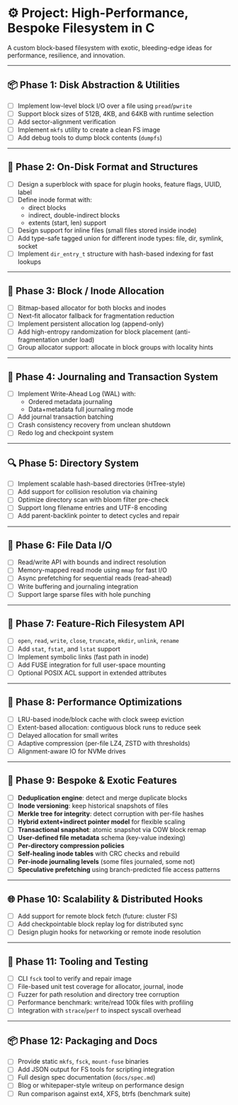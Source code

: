 # ⚙️ Project: High-Performance, Bespoke Filesystem in C

A custom block-based filesystem with exotic, bleeding-edge ideas for performance, resilience, and innovation.

---

## 📦 Phase 1: Disk Abstraction & Utilities

- [ ] Implement low-level block I/O over a file using `pread`/`pwrite`
- [ ] Support block sizes of 512B, 4KB, and 64KB with runtime selection
- [ ] Add sector-alignment verification
- [ ] Implement `mkfs` utility to create a clean FS image
- [ ] Add debug tools to dump block contents (`dumpfs`)

---

## 🌲 Phase 2: On-Disk Format and Structures

- [ ] Design a superblock with space for plugin hooks, feature flags, UUID, label
- [ ] Define inode format with:
  - direct blocks
  - indirect, double-indirect blocks
  - extents (start, len) support
- [ ] Design support for inline files (small files stored inside inode)
- [ ] Add type-safe tagged union for different inode types: file, dir, symlink, socket
- [ ] Implement `dir_entry_t` structure with hash-based indexing for fast lookups

---

## 🔢 Phase 3: Block / Inode Allocation

- [ ] Bitmap-based allocator for both blocks and inodes
- [ ] Next-fit allocator fallback for fragmentation reduction
- [ ] Implement persistent allocation log (append-only)
- [ ] Add high-entropy randomization for block placement (anti-fragmentation under load)
- [ ] Group allocator support: allocate in block groups with locality hints

---

## 🧾 Phase 4: Journaling and Transaction System

- [ ] Implement Write-Ahead Log (WAL) with:
  - Ordered metadata journaling
  - Data+metadata full journaling mode
- [ ] Add journal transaction batching
- [ ] Crash consistency recovery from unclean shutdown
- [ ] Redo log and checkpoint system

---

## 🔍 Phase 5: Directory System

- [ ] Implement scalable hash-based directories (HTree-style)
- [ ] Add support for collision resolution via chaining
- [ ] Optimize directory scan with bloom filter pre-check
- [ ] Support long filename entries and UTF-8 encoding
- [ ] Add parent-backlink pointer to detect cycles and repair

---

## 🧠 Phase 6: File Data I/O

- [ ] Read/write API with bounds and indirect resolution
- [ ] Memory-mapped read mode using `mmap` for fast I/O
- [ ] Async prefetching for sequential reads (read-ahead)
- [ ] Write buffering and journaling integration
- [ ] Support large sparse files with hole punching

---

## 📁 Phase 7: Feature-Rich Filesystem API

- [ ] `open`, `read`, `write`, `close`, `truncate`, `mkdir`, `unlink`, `rename`
- [ ] Add `stat`, `fstat`, and `lstat` support
- [ ] Implement symbolic links (fast path in inode)
- [ ] Add FUSE integration for full user-space mounting
- [ ] Optional POSIX ACL support in extended attributes

---

## 🧬 Phase 8: Performance Optimizations

- [ ] LRU-based inode/block cache with clock sweep eviction
- [ ] Extent-based allocation: contiguous block runs to reduce seek
- [ ] Delayed allocation for small writes
- [ ] Adaptive compression (per-file LZ4, ZSTD with thresholds)
- [ ] Alignment-aware IO for NVMe drives

---

## 🧩 Phase 9: Bespoke & Exotic Features

- [ ] **Deduplication engine**: detect and merge duplicate blocks
- [ ] **Inode versioning**: keep historical snapshots of files
- [ ] **Merkle tree for integrity**: detect corruption with per-file hashes
- [ ] **Hybrid extent+indirect pointer model** for flexible scaling
- [ ] **Transactional snapshot**: atomic snapshot via COW block remap
- [ ] **User-defined file metadata** schema (key-value indexing)
- [ ] **Per-directory compression policies**
- [ ] **Self-healing inode tables** with CRC checks and rebuild
- [ ] **Per-inode journaling levels** (some files journaled, some not)
- [ ] **Speculative prefetching** using branch-predicted file access patterns

---

## 🌐 Phase 10: Scalability & Distributed Hooks

- [ ] Add support for remote block fetch (future: cluster FS)
- [ ] Add checkpointable block replay log for distributed sync
- [ ] Design plugin hooks for networking or remote inode resolution

---

## 🧪 Phase 11: Tooling and Testing

- [ ] CLI `fsck` tool to verify and repair image
- [ ] File-based unit test coverage for allocator, journal, inode
- [ ] Fuzzer for path resolution and directory tree corruption
- [ ] Performance benchmark: write/read 100k files with profiling
- [ ] Integration with `strace`/`perf` to inspect syscall overhead

---

## 📦 Phase 12: Packaging and Docs

- [ ] Provide static `mkfs`, `fsck`, `mount-fuse` binaries
- [ ] Add JSON output for FS tools for scripting integration
- [ ] Full design spec documentation (`docs/spec.md`)
- [ ] Blog or whitepaper-style writeup on performance design
- [ ] Run comparison against ext4, XFS, btrfs (benchmark suite)
